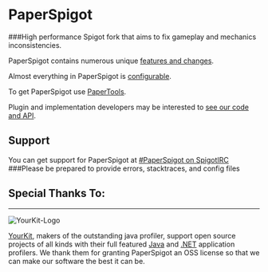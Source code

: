 PaperSpigot
===========
###High performance Spigot fork that aims to fix gameplay and mechanics inconsistencies.

PaperSpigot contains numerous unique [features and changes](features.md).

Almost everything in PaperSpigot is [configurable](config.md).

To get PaperSpigot use [PaperTools](building.md).

Plugin and implementation developers may be interested to [see our code and API](developers.md).

## Support
You can get support for PaperSpigot at [#PaperSpigot on SpigotIRC](http://irc.spi.gt/iris/?channels=PaperSpigot)
###Please be prepared to provide errors, stacktraces, and config files

## Special Thanks To:
-------------

![YourKit-Logo](https://www.yourkit.com/images/yklogo.png)

[YourKit](http://www.yourkit.com/), makers of the outstanding java profiler, support open source projects of all kinds with their full featured [Java](https://www.yourkit.com/java/profiler/index.jsp) and [.NET](https://www.yourkit.com/.net/profiler/index.jsp) application profilers. We thank them for granting PaperSpigot an OSS license so that we can make our software the best it can be.
